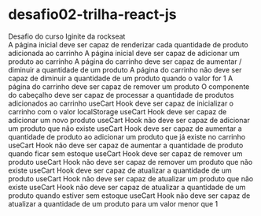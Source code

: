 # desafio02-trilha-react-js
Desafio do curso Iginite da rockseat  
A página inicial deve ser capaz de renderizar cada quantidade de produto adicionada ao carrinho
 A página inicial deve ser capaz de adicionar um produto ao carrinho
 A página do carrinho deve ser capaz de aumentar / diminuir a quantidade de um produto
 A página do carrinho não deve ser capaz de diminuir a quantidade de um produto quando o valor for 1
 A página do carrinho deve ser capaz de remover um produto
 O componente do cabeçalho deve ser capaz de processar a quantidade de produtos adicionados ao carrinho
 useCart Hook deve ser capaz de inicializar o carrinho com o valor localStorage
 useCart Hook deve ser capaz de adicionar um novo produto
 useCart Hook não deve ser capaz de adicionar um produto que não existe
 useCart Hook deve ser capaz de aumentar a quantidade de produto ao adicionar um produto que já existe no carrinho
 useCart Hook não deve ser capaz de aumentar a quantidade de produto quando ficar sem estoque
 useCart Hook deve ser capaz de remover um produto
 useCart Hook não deve ser capaz de remover um produto que não existe
 useCart Hook deve ser capaz de atualizar a quantidade de um produto
 useCart Hook não deve ser capaz de atualizar um produto que não existe
 useCart Hook não deve ser capaz de atualizar a quantidade de um produto quando estiver sem estoque
 useCart Hook não deve ser capaz de atualizar a quantidade de um produto para um valor menor que 1
